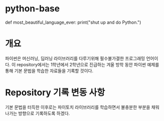 # python-base
 def most_beautiful_language_ever:
    print("shut up and do Python.")
    
# 개요
 파이썬은 머신러닝, 딥러닝 라이브러리를 다루기위해 필수불가결한 프로그래밍 언어이다. 이 repository에서는 1학년에서 2학년으로 진급하는 겨울 방학 동안 파이썬 예제를 통해 기본 문법을 학습한 자료들을 기록할 것이다.
 
# Repository 기록 변동 사항
 기본 문법을 터득한 이후로는 파이토치 라이브러리를 학습하면서 불충분한 부분을 채워나가는 방향으로 기록하도록 하겠다.
